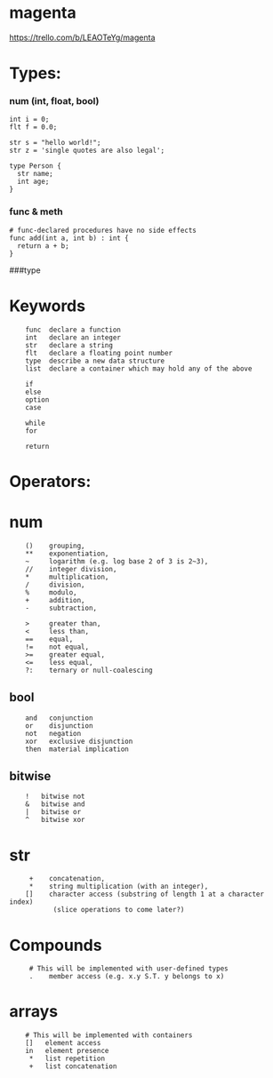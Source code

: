 # magenta
https://trello.com/b/LEAOTeYg/magenta

# Types:

### num (int, float, bool)
  ```
  int i = 0;
  flt f = 0.0;
  
  str s = "hello world!";
  str z = 'single quotes are also legal';

  type Person {
    str name;
    int age;
  }
  
  ```
  
  
### func & meth
  ```
  # func-declared procedures have no side effects
  func add(int a, int b) : int {
    return a + b;
  }
  
```

###type
  

# Keywords
```
	func  declare a function
    int   declare an integer
    str   declare a string
    flt   declare a floating point number
    type  describe a new data structure
    list  declare a container which may hold any of the above

    if
    else
    option
    case
    
    while
    for
    
    return
```


# Operators:
  
# num
```
    ()    grouping,
    **    exponentiation,
    ~     logarithm (e.g. log base 2 of 3 is 2~3),
    //    integer division,
    *     multiplication,
    /     division,
    %     modulo,
    +     addition,
    -     subtraction,
    
    >     greater than,
    <     less than,
    ==    equal,
    !=    not equal,
    >=    greater equal,
    <=    less equal,
    ?:    ternary or null-coalescing
```
 
## bool
```
    and   conjunction
    or    disjunction
    not   negation
    xor   exclusive disjunction
    then  material implication
```

## bitwise
```
    !   bitwise not
    &   bitwise and
    |   bitwise or
    ^   bitwise xor
```

# str
```
     +    concatenation,
     *    string multiplication (with an integer),
    []    character access (substring of length 1 at a character index)
           (slice operations to come later?)
```

# Compounds
```
     # This will be implemented with user-defined types
     .    member access (e.g. x.y S.T. y belongs to x)
```
 
# arrays
```
    # This will be implemented with containers
    []   element access
    in   element presence
     *   list repetition
     +   list concatenation
```
